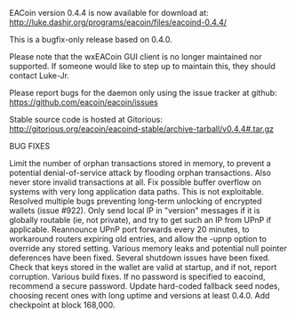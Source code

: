 EACoin version 0.4.4 is now available for download at:
http://luke.dashjr.org/programs/eacoin/files/eacoind-0.4.4/

This is a bugfix-only release based on 0.4.0.

Please note that the wxEACoin GUI client is no longer maintained nor supported. If someone would like to step up to maintain this, they should contact Luke-Jr.

Please report bugs for the daemon only using the issue tracker at github:
https://github.com/eacoin/eacoin/issues

Stable source code is hosted at Gitorious:
http://gitorious.org/eacoin/eacoind-stable/archive-tarball/v0.4.4#.tar.gz

BUG FIXES

Limit the number of orphan transactions stored in memory, to prevent a potential denial-of-service attack by flooding orphan transactions. Also never store invalid transactions at all.
Fix possible buffer overflow on systems with very long application data paths. This is not exploitable.
Resolved multiple bugs preventing long-term unlocking of encrypted wallets (issue #922).
Only send local IP in "version" messages if it is globally routable (ie, not private), and try to get such an IP from UPnP if applicable.
Reannounce UPnP port forwards every 20 minutes, to workaround routers expiring old entries, and allow the -upnp option to override any stored setting.
Various memory leaks and potential null pointer deferences have been
fixed.
Several shutdown issues have been fixed.
Check that keys stored in the wallet are valid at startup, and if not,
report corruption.
Various build fixes.
If no password is specified to eacoind, recommend a secure password.
Update hard-coded fallback seed nodes, choosing recent ones with long uptime and versions at least 0.4.0.
Add checkpoint at block 168,000.

